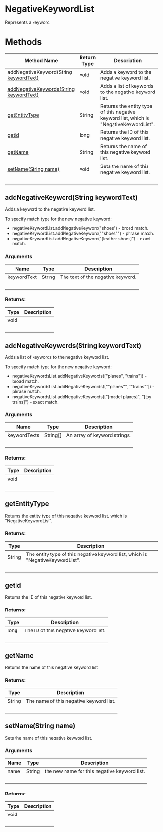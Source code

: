 # NegativeKeywordList
Represents a keyword.
# Methods
|Method Name|Return Type|Description|
|-|-|-
[addNegativeKeyword(String keywordText)](#addnegativekeyword~string-keywordtext~)|void|Adds a keyword to the negative keyword list.
[addNegativeKeywords(String keywordText)](#addnegativekeywords~string-keywordtext~)|void|Adds a list of keywords to the negative keyword list.
[getEntityType](#getentitytype)|String|Returns the entity type of this negative keyword list, which is "NegativeKeywordList".<br />
[getId](#getid)|long|Returns the ID of this negative keyword list.<br />
[getName](#getname)|String|Returns the name of this negative keyword list.<br />
[setName(String name)](#setname~string-name~)|void|Sets the name of this negative keyword list.<br />
&nbsp;|&nbsp;|&nbsp;

## <a name="addnegativekeyword~string-keywordtext~"></a>addNegativeKeyword(String keywordText)
Adds a keyword to the negative keyword list.

To specify match type for the new negative keyword:

- negativeKeywordList.addNegativeKeyword("shoes") - broad match.
- negativeKeywordList.addNegativeKeyword("\"shoes\"") - phrase match.
- negativeKeywordList.addNegativeKeyword("[leather shoes]") - exact match.


### Arguments:
|Name|Type|Description|
|-|-|-
keywordText|String|The text of the negative keyword.<br />
&nbsp;|&nbsp;|&nbsp;
### Returns:
|Type|Description|
|-|-
void|
&nbsp;|&nbsp;
## <a name="addnegativekeywords~string-keywordtext~"></a>addNegativeKeywords(String keywordText)
Adds a list of keywords to the negative keyword list.

To specify match type for the new negative keyword:

- negativeKeywordsList.addNegativeKeywords(["planes", "trains"]) - broad match.
- negativeKeywordsList.addNegativeKeywords(["\"planes\"", "\"trains\""]) - phrase match.
- negativeKeywordsList.addNegativeKeywords(["[model planes]", "[toy trains]") - exact match.

### Arguments:
|Name|Type|Description|
|-|-|-
keywordTexts|String[]|An array of keyword strings.<br />
&nbsp;|&nbsp;|&nbsp;
### Returns:
|Type|Description|
|-|-
void|
&nbsp;|&nbsp;
## <a name="getentitytype"></a>getEntityType
Returns the entity type of this negative keyword list, which is "NegativeKeywordList".




### Returns:
|Type|Description|
|-|-
String|The entity type of this negative keyword list, which is "NegativeKeywordList".
&nbsp;|&nbsp;
## <a name="getid"></a>getId
Returns the ID of this negative keyword list.

### Returns:
|Type|Description|
|-|-
long|The ID of this negative keyword list.
&nbsp;|&nbsp;
## <a name="getname"></a>getName
Returns the name of this negative keyword list.

### Returns:
|Type|Description|
|-|-
String|The name of this negative keyword list.
&nbsp;|&nbsp;
## <a name="setname~string-name~"></a>setName(String name)
Sets the name of this negative keyword list.


### Arguments:
|Name|Type|Description|
|-|-|-
name|String|the new name for this negative keyword list.
&nbsp;|&nbsp;|&nbsp;
### Returns:
|Type|Description|
|-|-
void|
&nbsp;|&nbsp;

